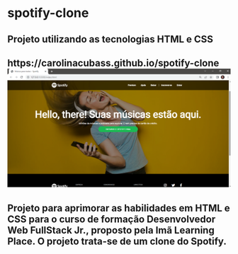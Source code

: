 # spotify-clone
<h2>Projeto utilizando as tecnologias HTML e CSS<h2>
https://carolinacubass.github.io/spotify-clone
  
  <a href="https://carolinacubass.github.io/spotify-clone/">
    <img src="https://github.com/carolinacubass/spotify-clone/blob/main/img/preview.png?raw=true">
</a>

  <h2>Projeto para aprimorar as habilidades em HTML e CSS para o curso de formação Desenvolvedor Web FullStack Jr., proposto pela Imã Learning Place. O projeto trata-se de um clone do Spotify.<h2>
